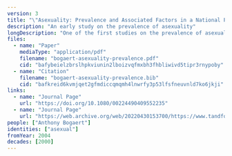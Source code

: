 ```yaml
---
version: 3
title: "\"Asexuality: Prevalence and Associated Factors in a National Probability Sample\""
description: "An early study on the prevalence of asexuality"
longDescription: "One of the first studies on the prevalence of asexuality which defines asexuality in terms of sexual attraction and does not pathologize asexuals"
files:
  - name: "Paper"
    mediaType: "application/pdf"
    filename: "bogaert-asexuality-prevalence.pdf"
    cid: "bafybeielzbrslhpkviunin2lboizvqfmxbh3fhbliwivd5tipr3rnypoby"
  - name: "Citation"
    filename: "bogaert-asexuality-prevalence.bib"
    cid: "bafkreid6kvmjqet2gfmdiccqmqmh4lnwrfy3p53lfsfneuvnld7ko6jkji"
links:
  - name: "Journal Page"
    url: "https://doi.org/10.1080/00224490409552235"
  - name: "Journal Page"
    url: "https://web.archive.org/web/20220430153700/https://www.tandfonline.com/doi/abs/10.1080/00224490409552235"
people: ["Anthony Bogaert"]
identities: ["asexual"]
fromYear: 2004
decades: [2000]
---
```

